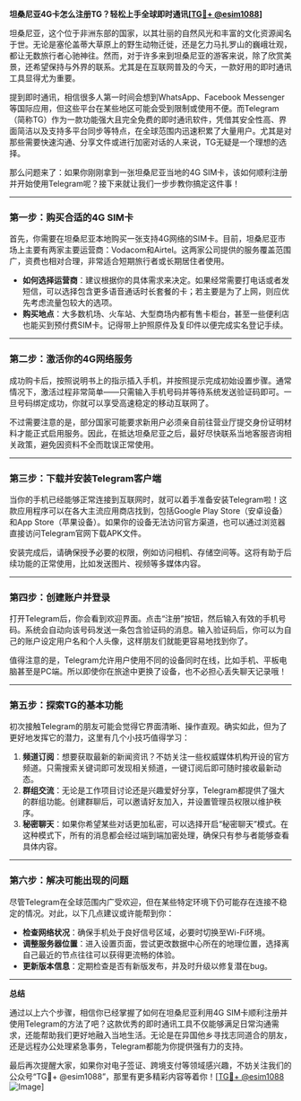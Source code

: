 **坦桑尼亚4G卡怎么注册TG？轻松上手全球即时通讯[[TG💪+ @esim1088](https://t.me/s/esim1088)]**

坦桑尼亚，这个位于非洲东部的国家，以其壮丽的自然风光和丰富的文化资源闻名于世。无论是塞伦盖蒂大草原上的野生动物迁徙，还是乞力马扎罗山的巍峨壮观，都让无数旅行者心驰神往。然而，对于许多来到坦桑尼亚的游客来说，除了欣赏美景，还希望保持与外界的联系。尤其是在互联网普及的今天，一款好用的即时通讯工具显得尤为重要。

提到即时通讯，相信很多人第一时间会想到WhatsApp、Facebook Messenger等国际应用，但这些平台在某些地区可能会受到限制或使用不便。而Telegram（简称TG）作为一款功能强大且完全免费的即时通讯软件，凭借其安全性高、界面简洁以及支持多平台同步等特点，在全球范围内迅速积累了大量用户。尤其是对那些需要快速沟通、分享文件或进行加密对话的人来说，TG无疑是一个理想的选择。

那么问题来了：如果你刚刚拿到一张坦桑尼亚当地的4G SIM卡，该如何顺利注册并开始使用Telegram呢？接下来就让我们一步步教你搞定这件事！

---

### 第一步：购买合适的4G SIM卡

首先，你需要在坦桑尼亚本地购买一张支持4G网络的SIM卡。目前，坦桑尼亚市场上主要有两家主要运营商：Vodacom和Airtel。这两家公司提供的服务覆盖范围广，资费也相对合理，非常适合短期旅行者或长期居住者使用。

- **如何选择运营商**：建议根据你的具体需求来决定。如果经常需要打电话或者发短信，可以选择包含更多语音通话时长套餐的卡；若主要是为了上网，则应优先考虑流量包较大的选项。
- **购买地点**：大多数机场、火车站、大型商场内都有售卡柜台，甚至一些便利店也能买到预付费SIM卡。记得带上护照原件及复印件以便完成实名登记手续。

---

### 第二步：激活你的4G网络服务

成功购卡后，按照说明书上的指示插入手机，并按照提示完成初始设置步骤。通常情况下，激活过程非常简单——只需输入手机号码并等待系统发送验证码即可。一旦号码绑定成功，你就可以享受高速稳定的移动互联网了。

不过需要注意的是，部分国家可能要求新用户必须亲自前往营业厅提交身份证明材料才能正式启用服务。因此，在抵达坦桑尼亚之后，最好尽快联系当地客服咨询相关政策，避免因资料不全而耽误正常使用。

---

### 第三步：下载并安装Telegram客户端

当你的手机已经能够正常连接到互联网时，就可以着手准备安装Telegram啦！这款应用程序可以在各大主流应用商店找到，包括Google Play Store（安卓设备）和App Store（苹果设备）。如果你的设备无法访问官方渠道，也可以通过浏览器直接访问Telegram官网下载APK文件。

安装完成后，请确保授予必要的权限，例如访问相机、存储空间等。这将有助于后续功能的正常使用，比如发送图片、视频等多媒体内容。

---

### 第四步：创建账户并登录

打开Telegram后，你会看到欢迎界面。点击“注册”按钮，然后输入有效的手机号码。系统会自动向该号码发送一条包含验证码的消息。输入验证码后，你可以为自己的账户设定用户名和个人头像，这样朋友们就能更容易地找到你了。

值得注意的是，Telegram允许用户使用不同的设备同时在线，比如手机、平板电脑甚至是PC端。所以即使你在旅途中更换了设备，也不必担心丢失聊天记录哦！

---

### 第五步：探索TG的基本功能

初次接触Telegram的朋友可能会觉得它界面清晰、操作直观。确实如此，但为了更好地发挥它的潜力，这里有几个小技巧值得学习：

1. **频道订阅**：想要获取最新的新闻资讯？不妨关注一些权威媒体机构开设的官方频道。只需搜索关键词即可发现相关频道，一键订阅后即可随时接收最新动态。
2. **群组交流**：无论是工作项目讨论还是兴趣爱好分享，Telegram都提供了强大的群组功能。创建群聊后，可以邀请好友加入，并设置管理员权限以维护秩序。
3. **秘密聊天**：如果你希望某些对话更加私密，可以选择开启“秘密聊天”模式。在这种模式下，所有的消息都会经过端到端加密处理，确保只有参与者能够查看具体内容。

---

### 第六步：解决可能出现的问题

尽管Telegram在全球范围内广受欢迎，但在某些特定环境下仍可能存在连接不稳定的情况。对此，以下几点建议或许能帮到你：

- **检查网络状况**：确保手机处于良好信号区域，必要时切换至Wi-Fi环境。
- **调整服务器位置**：进入设置页面，尝试更改数据中心所在的地理位置，选择离自己最近的节点往往可以获得更流畅的体验。
- **更新版本信息**：定期检查是否有新版发布，并及时升级以修复潜在bug。

---

**总结**

通过以上六个步骤，相信你已经掌握了如何在坦桑尼亚利用4G SIM卡顺利注册并使用Telegram的方法了吧？这款优秀的即时通讯工具不仅能够满足日常沟通需求，还能帮助我们更好地融入当地生活。无论是在异国他乡寻找志同道合的朋友，还是远程办公处理紧急事务，Telegram都能为你提供强有力的支持。

最后再次提醒大家，如果你对电子签证、跨境支付等领域感兴趣，不妨关注我们的公众号“TG💪+ @esim1088”，那里有更多精彩内容等着你！[[TG💪+ @esim1088](https://t.me/s/esim1088) ![Image](https://i.postimg.cc/4NQfJmqS/Snipaste-2025-05-13-00-14-12.png)]